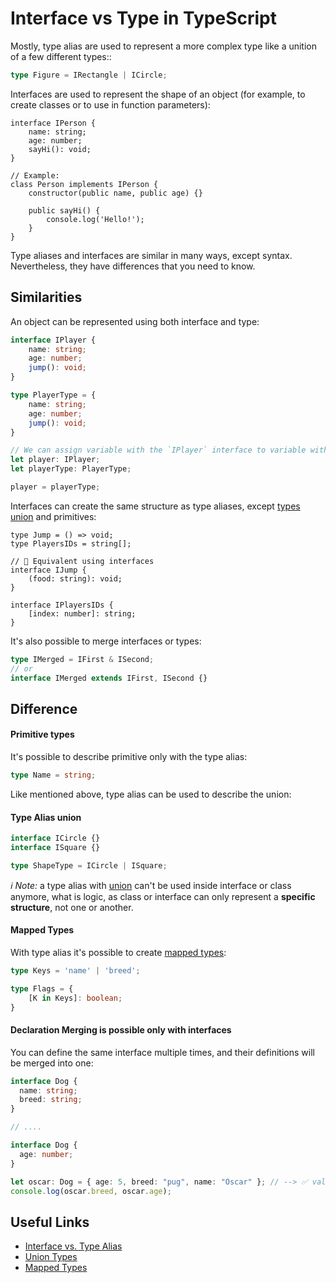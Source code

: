 # Interface vs Type in TypeScript

Mostly, type alias are used to represent a more complex type like a unition of a few different types::

```typescript
type Figure = IRectangle | ICircle;
```

Interfaces are used to represent the shape of an object (for example, to create classes or to use in function parameters):

```
interface IPerson {
	name: string;
	age: number;
	sayHi(): void;
}

// Example:
class Person implements IPerson {
	constructor(public name, public age) {}
	
	public sayHi() {
		console.log('Hello!');
	}
}
```

Type aliases and interfaces are similar in many ways, except syntax. Nevertheless, they have differences that you need to know.

## Similarities

An object can be represented using both interface and type:

```typescript
interface IPlayer {
	name: string;
	age: number;
	jump(): void;
}

type PlayerType = {
	name: string;
	age: number;
	jump(): void;
}

// We can assign variable with the `IPlayer` interface to variable with `PlayerType`, or vice versa.
let player: IPlayer;
let playerType: PlayerType;

player = playerType;
```

Interfaces can create the same structure as type aliases, except [types union](https://www.typescriptlang.org/docs/handbook/advanced-types.html#union-types) and primitives:

```
type Jump = () => void;
type PlayersIDs = string[];

// 🔽 Equivalent using interfaces
interface IJump {
	(food: string): void;
}

interface IPlayersIDs {
	[index: number]: string;
}
```

It's also possible to merge interfaces or types:

```typescript
type IMerged = IFirst & ISecond;
// or
interface IMerged extends IFirst, ISecond {}
```

## Difference

#### Primitive types
It's possible to describe primitive only with the type alias:

```typescript
type Name = string;
```

Like mentioned above, type alias can be used to describe the union:

#### Type Alias union

```typescript
interface ICircle {}
interface ISquare {}

type ShapeType = ICircle | ISquare;
```

_ℹ️ Note:_ a type alias with [union](https://www.typescriptlang.org/docs/handbook/advanced-types.html#union-types) can't be used inside interface or class anymore, what is logic, as class or interface can only represent a **specific structure**, not one or another.

#### Mapped Types
With type alias it's possible to create [mapped types](https://www.typescriptlang.org/docs/handbook/advanced-types.html#mapped-types):

```typescript
type Keys = 'name' | 'breed';

type Flags = {
	[K in Keys]: boolean;
}
```

#### Declaration Merging is possible only with interfaces

You can define the same interface multiple times, and their definitions will be merged into one:

```typescript
interface Dog {
  name: string;
  breed: string;
}

// ....

interface Dog {
  age: number;
}

let oscar: Dog = { age: 5, breed: "pug", name: "Oscar" }; // --> ✅ valid
console.log(oscar.breed, oscar.age);
```

## Useful Links

* [Interface vs. Type Alias](https://www.typescriptlang.org/docs/handbook/advanced-types.html#interfaces-vs-type-aliases)
* [Union Types](https://www.typescriptlang.org/docs/handbook/advanced-types.html#union-types)
* [Mapped Types](https://www.typescriptlang.org/docs/handbook/advanced-types.html#mapped-types)
